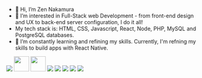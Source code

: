 - 👋 Hi, I’m Zen Nakamura  
- 👀 I’m interested in Full-Stack web Development - from front-end design and UX to back-end server configuration, I do it all!
- My tech stack is: HTML, CSS, Javascript, React, Node, PHP, MySQL and PostgreSQL databases.
- 🌱 I’m constantly learning and refining my skills. Currently, I'm refning my skills to build apps with React Native.


<img src="https://cdn.jsdelivr.net/gh/devicons/devicon/icons/html5/html5-original-wordmark.svg" />          
<img src="https://cdn.jsdelivr.net/gh/devicons/devicon/icons/css3/css3-original.svg" height="40" width="40" />
<img src="https://cdn.jsdelivr.net/gh/devicons/devicon/icons/javascript/javascript-original.svg" height="40" width="40"/>
<img src="https://cdn.jsdelivr.net/gh/devicons/devicon/icons/nodejs/nodejs-original-wordmark.svg" />
<img src="https://cdn.jsdelivr.net/gh/devicons/devicon/icons/php/php-plain.svg" />         
<img src="https://cdn.jsdelivr.net/gh/devicons/devicon/icons/mysql/mysql-original.svg" />
<img src="https://cdn.jsdelivr.net/gh/devicons/devicon/icons/postgresql/postgresql-original-wordmark.svg" />
<img src="https://cdn.jsdelivr.net/gh/devicons/devicon/icons/bootstrap/bootstrap-original-wordmark.svg" />
          
                
<!---
spookyWalrus/spookyWalrus is a ✨ special ✨ repository because its `README.md` (this file) appears on your GitHub profile.
You can click the Preview link to take a look at your changes.
--->

